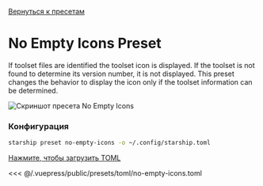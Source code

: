 [Вернуться к пресетам](./README.md#no-empty-icons)

# No Empty Icons Preset

If toolset files are identified the toolset icon is displayed. If the toolset is not found to determine its version number, it is not displayed. This preset changes the behavior to display the icon only if the toolset information can be determined.

![Скриншот пресета No Empty Icons](/presets/img/no-empty-icons.png)

### Конфигурация

```sh
starship preset no-empty-icons -o ~/.config/starship.toml
```

[Нажмите, чтобы загрузить TOML](/presets/toml/no-empty-icons.toml)

<<< @/.vuepress/public/presets/toml/no-empty-icons.toml
